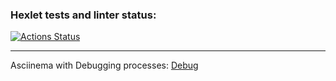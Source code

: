 ### Hexlet tests and linter status:
[![Actions Status](https://github.com/ViktorFAlex/backend-project-4/workflows/hexlet-check/badge.svg)](https://github.com/ViktorFAlex/backend-project-4/actions)
***
Asciinema with Debugging processes:
[Debug](https://asciinema.org/a/570874)
